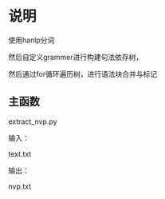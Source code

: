 # 说明
使用hanlp分词

然后自定义grammer进行构建句法依存树，

然后通过for循环遍历树，进行语法块合并与标记

## 主函数

extract_nvp.py

输入：

text.txt

输出：

nvp.txt

